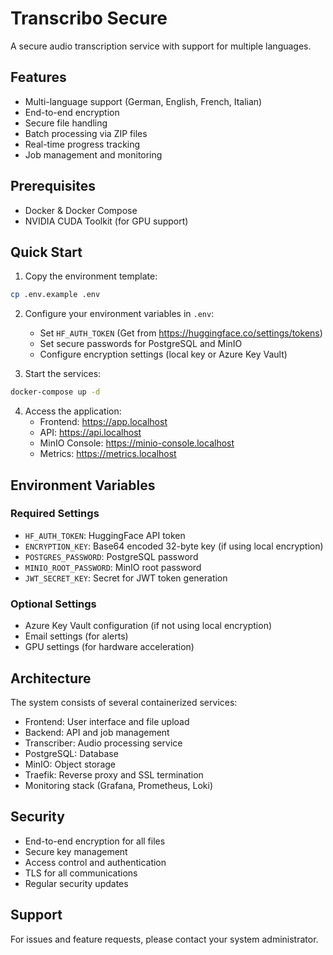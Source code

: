# Transcribo Secure

A secure audio transcription service with support for multiple languages.

## Features

- Multi-language support (German, English, French, Italian)
- End-to-end encryption
- Secure file handling
- Batch processing via ZIP files
- Real-time progress tracking
- Job management and monitoring

## Prerequisites

- Docker & Docker Compose
- NVIDIA CUDA Toolkit (for GPU support)

## Quick Start

1. Copy the environment template:
```bash
cp .env.example .env
```

2. Configure your environment variables in `.env`:
   - Set `HF_AUTH_TOKEN` (Get from https://huggingface.co/settings/tokens)
   - Set secure passwords for PostgreSQL and MinIO
   - Configure encryption settings (local key or Azure Key Vault)

3. Start the services:
```bash
docker-compose up -d
```

4. Access the application:
   - Frontend: https://app.localhost
   - API: https://api.localhost
   - MinIO Console: https://minio-console.localhost
   - Metrics: https://metrics.localhost

## Environment Variables

### Required Settings
- `HF_AUTH_TOKEN`: HuggingFace API token
- `ENCRYPTION_KEY`: Base64 encoded 32-byte key (if using local encryption)
- `POSTGRES_PASSWORD`: PostgreSQL password
- `MINIO_ROOT_PASSWORD`: MinIO root password
- `JWT_SECRET_KEY`: Secret for JWT token generation

### Optional Settings
- Azure Key Vault configuration (if not using local encryption)
- Email settings (for alerts)
- GPU settings (for hardware acceleration)

## Architecture

The system consists of several containerized services:

- Frontend: User interface and file upload
- Backend: API and job management
- Transcriber: Audio processing service
- PostgreSQL: Database
- MinIO: Object storage
- Traefik: Reverse proxy and SSL termination
- Monitoring stack (Grafana, Prometheus, Loki)

## Security

- End-to-end encryption for all files
- Secure key management
- Access control and authentication
- TLS for all communications
- Regular security updates

## Support

For issues and feature requests, please contact your system administrator.
